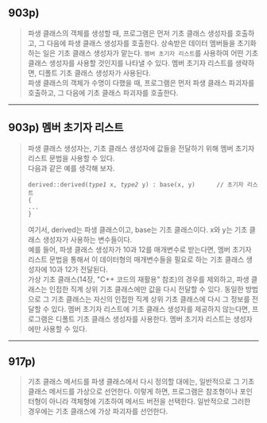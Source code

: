 ## 903p) 
> 파생 클래스의 객체를 생성할 때, 프로그램은 먼저 기초 클래스 생성자를 호출하고, 그 다음에 파생 클래스 생성자를 호출한다. 상속받은 데이터 멤버들을 초기화하는 일은 기초 클래스 생성자가 맡는다. ```멤버 초기자 리스트```를 사용하여 어떤 기초 클래스 생성자를 사용할 것인지를 나타낼 수 있다. 멤버 초기자 리스트를 생략하면, 디폴트 기초 클래스 생성자가 사용된다.  
>파생 클래스의 객체가 수명이 다했을 때, 프로그램은 먼저 파생 클래스 파괴자를 호출하고, 그 다음에 기초 클래스 파괴자를 호출한다.
___
## 903p) 멤버 초기자 리스트
> 파생 클래스 생성자는, 기초 클래스 생성자에 값들을 전달하기 위해 멤버 초기자 리스트 문법을 사용할 수 있다.  
> 다음과 같은 예를 생각해 보자.
> <pre><code>derived::derived(<i>type1</i> x, <i>type2</i> y) : base(x, y)      // 초기자 리스트
> {
> ...
> }</code></pre>
> 여기서, derived는 파생 클래스이고, base는 기초 클래스이다. x와 y는 기초 클래스 생성자가 사용하는 변수들이다.  
> 예를 들어, 파생 클래스 생성자가 10과 12를 매개변수로 받는다면, 멤버 초기자 리스트 문법을 통해서 이 데이터형의 매개변수들을 필요로 하는 기초 클래스 생성자에 10과 12가 전달된다.  
> 가상 기초 클래스(14장, "C++ 코드의 재활용" 참조)의 경우를 제외하고, 파생 클래스는 인접한 직계 상위 기초 클래스에만 값을 다시 전달할 수 있다. 동일한 방법으로 그 기초 클래스는 자신의 인접한 직계 상위 기초 클래스에 다시 그 정보를 전달할 수 있다. 멤버 초기자 리스트에 기초 클래스 생성자를 제공하지 않는다면, 프로그램은 디폴트 기초 클래스 생성자를 사용한다. 멤버 초기자 리스트는 생성자에만 사용할 수 있다.
___
## 917p)
> 기초 클래스 메서드를 파생 클래스에서 다시 정의할 대에는, 일반적으로 그 기초 클래스 메서드를 가상으로 선언한다. 이렇게 하면, 프로그램은 참조형이나 포인터형이 아니라 객체형에 기초하여 메서드 버전을 선택한다. 일반적으로 그러한 경우에는 기초 클래스에 가상 파괴자를 선언한다.